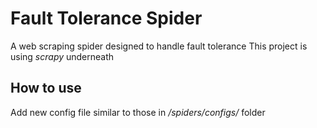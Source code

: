 # Fault Tolerance Spider
A web scraping spider designed to handle fault tolerance
This project is using _scrapy_ underneath

## How to use
Add new config file similar to those in _/spiders/configs/_ folder
